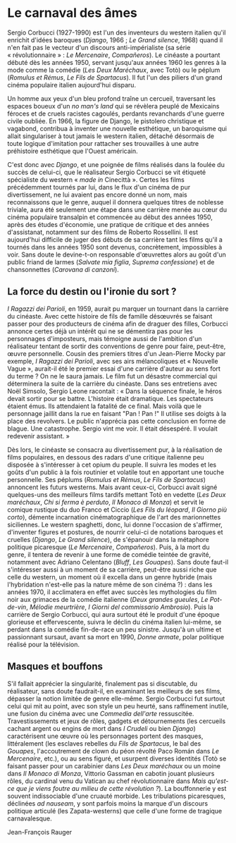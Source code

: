 # Le carnaval des âmes

Sergio Corbucci (1927-1990) est l'un des inventeurs du western italien qu'il enrichit d'idées baroques (*Django*, 1966&nbsp;; *Le Grand silence*, 1968) quand il n'en fait pas le vecteur d'un discours anti-impérialiste (sa série «&nbsp;révolutionnaire&nbsp;»&nbsp;: *Le Mercenaire*, *Compañeros*). Le cinéaste a pourtant débuté dès les années 1950, servant jusqu'aux années 1960 les genres à la mode comme la comédie (*Les Deux Maréchaux*, avec Totò) ou le péplum (*Romulus et Rémus*, *Le Fils de Spartacus*). Il fut l'un des piliers d'un grand cinéma populaire italien aujourd'hui disparu.

Un homme aux yeux d'un bleu profond traîne un cercueil, traversant les espaces boueux d'un *no man's land* qui se révèlera peuplé de Mexicains féroces et de cruels racistes cagoulés, perdants revanchards d'une guerre civile oubliée. En 1966, la figure de Django, le pistolero christique et vagabond, contribua à inventer une nouvelle esthétique, un baroquisme qui allait singulariser à tout jamais le western italien, détaché désormais de toute logique d'imitation pour rattacher ses trouvailles à une autre préhistoire esthétique que l'Ouest américain.

C'est donc avec *Django*, et une poignée de films réalisés dans la foulée du succès de celui-ci, que le réalisateur Sergio Corbucci se vit étiqueté spécialiste du western «&nbsp;*made in* Cinecittà&nbsp;». Certes les films précédemment tournés par lui, dans le flux d'un cinéma de pur divertissement, ne lui avaient pas encore donné un nom, mais reconnaissons que le genre, auquel il donnera quelques titres de noblesse triviale, aura été seulement une étape dans une carrière menée au cœur du cinéma populaire transalpin et commencée au début des années 1950, après des études d'économie, une pratique de critique et des années d'assistanat, notamment sur des films de Roberto Rossellini. Il est aujourd'hui difficile de juger des débuts de sa carrière tant les films qu'il a tournés dans les années 1950 sont devenus, concrètement, impossibles à voir. Sans doute le devine-t-on responsable d'œuvrettes alors au goût d'un public friand de larmes (*Salvate mia figlia*, *Suprema confessione*) et de chansonnettes (*Carovana di canzoni*).

## La force du destin ou l'ironie du sort&nbsp;?

*I Ragazzi dei Parioli*, en 1959, aurait pu marquer un tournant dans la carrière du cinéaste. Avec cette histoire de fils de famille désœuvrés se faisant passer pour des producteurs de cinéma afin de draguer des filles, Corbucci annonce certes déjà un intérêt qui ne se démentira pas pour les personnages d'imposteurs, mais témoigne aussi de l'ambition d'un réalisateur tentant de sortir des conventions de genre pour faire, peut-être, œuvre personnelle. Cousin des premiers titres d'un Jean-Pierre Mocky par exemple, *I Ragazzi dei Parioli*, avec ses airs mélancoliques et «&nbsp;Nouvelle Vague&nbsp;», aurait-il été le premier essai d'une carrière d'auteur au sens fort du terme&nbsp;? On ne le saura jamais. Le film fut un désastre commercial qui déterminera la suite de la carrière du cinéaste. Dans ses entretiens avec Noël Simsolo, Sergio Leone racontait&nbsp;: «&nbsp;Dans la séquence finale, le héros devait sortir pour se battre. L'histoire était dramatique. Les spectateurs étaient émus. Ils attendaient la fatalité de ce final. Mais voilà que le personnage jaillit dans la rue en faisant "Pan&nbsp;! Pan&nbsp;!" Il utilise ses doigts à la place des revolvers. Le public n'apprécia pas cette conclusion en forme de blague. Une catastrophe. Sergio vint me voir. Il était désespéré. Il voulait redevenir assistant.&nbsp;»

Dès lors, le cinéaste se consacra au divertissement pur, à la réalisation de films populaires, en dessous des radars d'une critique italienne peu disposée à s'intéresser à cet opium du peuple. Il suivra les modes et les goûts d'un public à la fois routinier et volatile tout en apportant une touche personnelle. Ses péplums (*Romulus et Rémus*, *Le Fils de Spartacus*) annoncent les futurs westerns. Mais avant ceux-ci, Corbucci avait signé quelques-uns des meilleurs films tardifs mettant Totò en vedette (*Les Deux maréchaux*, *Chi si ferma è perduto*, *Il Monaco di Monza*) et servit le comique rustique du duo Franco et Ciccio (*Les Fils du léopard*, *Il Giorno più corto*), démente incarnation cinématographique de l'art des marionnettes siciliennes. Le western spaghetti, donc, lui donne l'occasion de s'affirmer, d'inventer figures et postures, de nourrir celui-ci de notations baroques et cruelles (*Django*, *Le Grand silence*), de s'épanouir dans la métaphore politique picaresque (*Le Mercenaire*, *Compañeros*). Puis, à la mort du genre, il tentera de revenir à une forme de comédie teintée de gravité, notamment avec Adriano Celentano (*Bluff*, *Les Gouapes*). Sans doute faut-il s'intéresser aussi à un moment de sa carrière, peut-être aussi riche que celle du western, un moment où il excella dans un genre hybride (mais l'hybridation n'est-elle pas la nature même de son cinéma&nbsp;?)&nbsp;: dans les années 1970, il acclimatera en effet avec succès les mythologies du film noir aux grimaces de la comédie italienne (*Deux grandes gueules*, *Le Pot-de-vin*, *Mélodie meurtrière*, *I Giorni del commissario Ambrosio*). Puis la carrière de Sergio Corbucci, qui aura surtout été le produit d'une époque glorieuse et effervescente, suivra le déclin du cinéma italien lui-même, se perdant dans la comédie fin-de-race un peu sinistre. Jusqu'à un ultime et passionnant sursaut, avant sa mort en 1990, *Donne armate*, polar politique réalisé pour la télévision.

## Masques et bouffons

S'il fallait apprécier la singularité, finalement pas si discutable, du réalisateur, sans doute faudrait-il, en examinant les meilleurs de ses films, dépasser la notion limitée de genre elle-même. Sergio Corbucci fut surtout celui qui mit au point, avec son style un peu heurté, sans raffinement inutile, une fusion du cinéma avec une *Commedia dell'arte* ressuscitée. Travestissements et jeux de rôles, gadgets et détournements (les cercueils cachant argent ou engins de mort dans *I Crudeli* ou bien *Django*) caractérisent une œuvre où les personnages portent des masques, littéralement (les esclaves rebelles du *Fils de Spartacus*, le bal des *Gouapes*, l'accoutrement de clown du péon révolté Paco Román dans *Le Mercenaire*, etc.), ou au sens figuré, et usurpent diverses identités (Totò se faisant passer pour un carabinier dans *Les Deux maréchaux* ou un moine dans *Il Monaco di Monza*, Vittorio Gassman en cabotin jouant plusieurs rôles, du cardinal venu du Vatican au chef révolutionnaire dans *Mais qu'est-ce que je viens foutre au milieu de cette révolution&nbsp;?*). La bouffonnerie y est souvent indissociable d'une cruauté morbide. Les tribulations picaresques, déclinées *ad nauseam*, y sont parfois moins la marque d'un discours politique articulé (les Zapata-westerns) que celle d'une forme de tragique carnavalesque.

Jean-François Rauger
